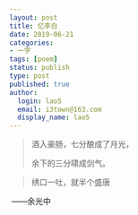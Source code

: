 ```yaml
---
layout: post
title: 忆李白
date: 2019-06-21
categories:
- 一字
tags: [poem]
status: publish
type: post
published: true
author:
  login: lao5
  email: i3town@163.com
  display_name: lao5
---
```


>酒入豪肠，七分酿成了月光，    
>
>余下的三分啸成剑气。 

>绣口一吐，就半个盛唐

​                                                                   ——余光中

